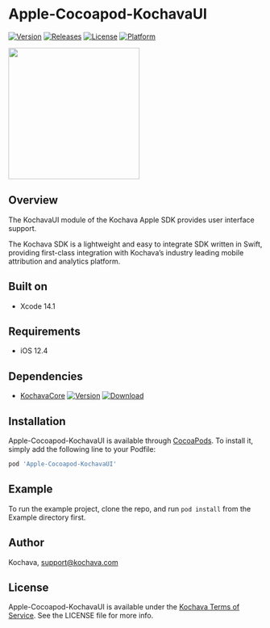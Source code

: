 # Apple-Cocoapod-KochavaUI

[![Version](https://img.shields.io/cocoapods/v/Apple-Cocoapod-KochavaUI.svg?style=flat)](https://cocoapods.org/pods/Apple-Cocoapod-KochavaUI)
[![Releases](https://img.shields.io/github/v/release/kochava/Apple-SwiftPackage-KochavaUI?include_prereleases&sort=semver)](https://github.com/Kochava/Apple-SwiftPackage-KochavaUI/releases)
[![License](https://img.shields.io/cocoapods/l/Apple-Cocoapod-KochavaUI.svg?style=flat)](https://cocoapods.org/pods/Apple-Cocoapod-KochavaUI)
[![Platform](https://img.shields.io/cocoapods/p/Apple-Cocoapod-KochavaUI.svg?style=flat)](https://cocoapods.org/pods/Apple-Cocoapod-KochavaUI)

<img src="https://storage.googleapis.com/kochava-web/2016/07/Kochava-horizontal-black-800x154.png" width="260" />

## Overview

The KochavaUI module of the Kochava Apple SDK provides user interface support.

The Kochava SDK is a lightweight and easy to integrate SDK written in Swift, providing first-class integration with Kochava’s industry leading mobile attribution and analytics platform.

## Built on

* Xcode 14.1

## Requirements

* iOS 12.4

## Dependencies

* [KochavaCore](https://cocoapods.org/pods/Apple-Cocoapod-KochavaCore)
[![Version](https://img.shields.io/cocoapods/v/Apple-Cocoapod-KochavaCore.svg?style=flat)](https://cocoapods.org/pods/Apple-Cocoapod-KochavaCore) [![Download](https://img.shields.io/github/v/release/kochava/Apple-SwiftPackage-KochavaCore?include_prereleases&sort=semver)](https://github.com/Kochava/Apple-SwiftPackage-KochavaCore/releases)

## Installation

Apple-Cocoapod-KochavaUI is available through [CocoaPods](https://cocoapods.org).
To install it, simply add the following line to your Podfile:

```ruby
pod 'Apple-Cocoapod-KochavaUI'
```

## Example

To run the example project, clone the repo, and run `pod install` from the Example directory first.

## Author

Kochava, support@kochava.com

## License

Apple-Cocoapod-KochavaUI is available under the [Kochava Terms of Service](https://www.kochava.com/terms-of-service/). See the LICENSE file for more info.
